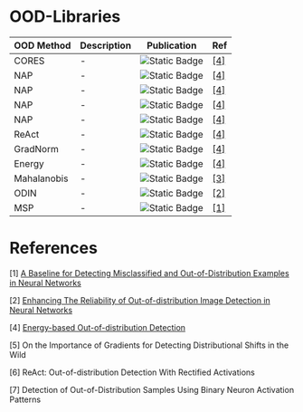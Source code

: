 # OOD-Libraries

| OOD Method | Description | Publication | Ref |
|-------|-------|-------| -------|
| CORES | - | ![Static Badge](https://img.shields.io/badge/2024-CVPR-brightgreen?style=for-the-badge) | [[4]](#ref4) |
| NAP | - | ![Static Badge](https://img.shields.io/badge/2023-CVPR-brightgreen?style=for-the-badge) | [[4]](#ref4) |
| NAP | - | ![Static Badge](https://img.shields.io/badge/2023-ICML-orange?style=for-the-badge) | [[4]](#ref4) |
| NAP | - | ![Static Badge](https://img.shields.io/badge/2023-ICCV-red?style=for-the-badge) | [[4]](#ref4) |
| NAP | - | ![Static Badge](https://img.shields.io/badge/2023-AAAI-pink?style=for-the-badge) | [[4]](#ref4) |
| ReAct | - | ![Static Badge](https://img.shields.io/badge/2021-NeurIPS-8A2BE2?style=for-the-badge) | [[4]](#ref4) |
| GradNorm | - | ![Static Badge](https://img.shields.io/badge/2021-NeurIPS-8A2BE2?style=for-the-badge) | [[4]](#ref4) |
| Energy | - | ![Static Badge](https://img.shields.io/badge/2020-NeurIPS-8A2BE2?style=for-the-badge) | [[4]](#ref4) |
| Mahalanobis | - | ![Static Badge](https://img.shields.io/badge/2018-NeurIPS-8A2BE2?style=for-the-badge) | [[3]](#ref2) |
| ODIN | - | ![Static Badge](https://img.shields.io/badge/2018-ICLR-4bb2ff?style=for-the-badge) | [[2]](#ref2) |
| MSP | - | ![Static Badge](https://img.shields.io/badge/2017-ICLR-4bb2ff?style=for-the-badge) | [[1]](#ref1) |


# References

<div id="ref1"></div> 


[1] [A Baseline for Detecting Misclassified and Out-of-Distribution Examples in Neural Networks](https://arxiv.org/pdf/1610.02136) 


<div id="ref2"></div> 

[2] [Enhancing The Reliability of Out-of-distribution Image Detection in Neural Networks](https://arxiv.org/pdf/1706.02690) 

<div id="ref4"></div>

[4] [Energy-based Out-of-distribution Detection](https://arxiv.org/pdf/2010.03759) 

[5] On the Importance of Gradients for Detecting Distributional Shifts in the Wild

[6] ReAct: Out-of-distribution Detection With Rectified Activations

[7] Detection of Out-of-Distribution Samples Using Binary Neuron Activation Patterns